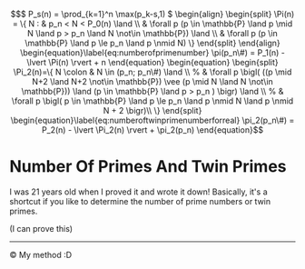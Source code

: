 
```math
$   P_s(n) = \prod_{k=1}^n \max(p_k-s,1) $
\begin{align}
\begin{split}
    \Pi(n) = \{ N :  & p_n < N < P_0(n) \land \\
    & \forall p (p \in \mathbb{P} \land p \mid N \land p > p_n  \land N \not\in \mathbb{P}) \land \\
    & \forall p (p \in \mathbb{P} \land p \le p_n \land p \nmid N)  \}
    \end{split}
    \end{align}
\begin{equation}\label{eq:numberofprimenumber}
    \pi(p_n\#) =  P_1(n) - \lvert  \Pi(n) \rvert + n
\end{equation}
\begin{equation}
    \begin{split}
        \Pi_2(n)=\{
        N \colon
        & N \in (p_n; p_n\#) \land \\
        %
        & \forall p \bigl( ((p \mid N+2 \land N+2 \not\in \mathbb{P}) \vee (p \mid N \land N \not\in \mathbb{P}))
        \land (p \in \mathbb{P} \land p > p_n ) \bigr) \land \\
        %
        & \forall p \bigl( p \in \mathbb{P} \land p \le p_n
        \land p \nmid N \land p \nmid N + 2 \bigr)\\
        \}
    \end{split}
    \begin{equation}\label{eq:numberoftwinprimenumberforreal}
    \pi_2(p_n\#) =  P_2(n) - \lvert \Pi_2(n) \rvert + \pi_2(p_n)
\end{equation}
```
# Number Of Primes And Twin Primes

I was 21 years old when I proved it and wrote it down! Basically, it's a shortcut if you like to determine the number of prime numbers or twin primes.

(I can prove this)

----------------------------------------------------------------------------------------------------------------------
© My method :D
